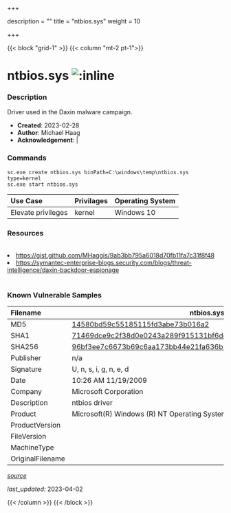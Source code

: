 +++

description = ""
title = "ntbios.sys"
weight = 10

+++


{{< block "grid-1" >}}
{{< column "mt-2 pt-1">}}


# ntbios.sys ![:inline](/images/twitter_verified.png) 


### Description

Driver used in the Daxin malware campaign.

- **Created**: 2023-02-28
- **Author**: Michael Haag
- **Acknowledgement**:  | [](https://twitter.com/)

### Commands

```
sc.exe create ntbios.sys binPath=C:\windows\temp\ntbios.sys type=kernel
sc.exe start ntbios.sys
```

| Use Case | Privilages | Operating System | 
|:---- | ---- | ---- |
| Elevate privileges | kernel | Windows 10 |

### Resources
<br>
<li><a href="https://gist.github.com/MHaggis/9ab3bb795a6018d70fb11fa7c31f8f48">https://gist.github.com/MHaggis/9ab3bb795a6018d70fb11fa7c31f8f48</a></li>
<li><a href="https://symantec-enterprise-blogs.security.com/blogs/threat-intelligence/daxin-backdoor-espionage">https://symantec-enterprise-blogs.security.com/blogs/threat-intelligence/daxin-backdoor-espionage</a></li>
<br>

### Known Vulnerable Samples

| Filename | ntbios.sys |
|:---- | ---- | 
| MD5 | <a href="https://www.virustotal.com/gui/file/14580bd59c55185115fd3abe73b016a2">14580bd59c55185115fd3abe73b016a2</a> |
| SHA1 | <a href="https://www.virustotal.com/gui/file/71469dce9c2f38d0e0243a289f915131bf6dd2a8">71469dce9c2f38d0e0243a289f915131bf6dd2a8</a> |
| SHA256 | <a href="https://www.virustotal.com/gui/file/96bf3ee7c6673b69c6aa173bb44e21fa636b1c2c73f4356a7599c121284a51cc">96bf3ee7c6673b69c6aa173bb44e21fa636b1c2c73f4356a7599c121284a51cc</a> |
| Publisher | n/a |
| Signature | U, n, s, i, g, n, e, d   |
| Date | 10:26 AM 11/19/2009 |
| Company | Microsoft Corporation |
| Description | ntbios driver |
| Product |  Microsoft(R) Windows (R) NT Operating System |
| ProductVersion |  |
| FileVersion |  |
| MachineType |  |
| OriginalFilename |  |



[*source*](https://github.com/magicsword-io/LOLDrivers/tree/main/yaml/ntbios.sys.yml)

*last_updated:* 2023-04-02








{{< /column >}}
{{< /block >}}
